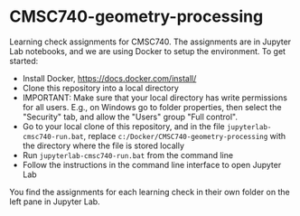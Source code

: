 # CMSC740-geometry-processing

Learning check assignments for CMSC740. The assignments are in Jupyter Lab notebooks, and we are using Docker to setup the environment. To get started:

- Install Docker, https://docs.docker.com/install/
- Clone this repository into a local directory
- IMPORTANT: Make sure that your local directory has write permissions for all users. E.g., on Windows go to folder properties, then select the "Security" tab, and allow the "Users" group "Full control".
- Go to your local clone of this repository, and in the file `jupyterlab-cmsc740-run.bat`, replace `c:/Docker/CMSC740-geometry-processing` with the directory where the file is stored locally
- Run `jupyterlab-cmsc740-run.bat` from the command line 
- Follow the instructions in the command line interface to open Jupyter Lab

You find the assignments for each learning check in their own folder on the left pane in Jupyter Lab.
